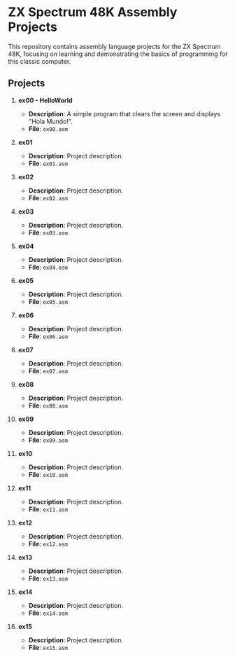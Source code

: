 # ZX Spectrum 48K Assembly Projects

This repository contains assembly language projects for the ZX Spectrum 48K, focusing on learning and demonstrating the basics of programming for this classic computer.

## Projects

1. **ex00 - HelloWorld**
   - **Description**: A simple program that clears the screen and displays "Hola Mundo!".
   - **File**: `ex00.asm`

2. **ex01**
   - **Description**: Project description.
   - **File**: `ex01.asm`

3. **ex02**
   - **Description**: Project description.
   - **File**: `ex02.asm`

4. **ex03**
   - **Description**: Project description.
   - **File**: `ex03.asm`

5. **ex04**
   - **Description**: Project description.
   - **File**: `ex04.asm`

6. **ex05**
   - **Description**: Project description.
   - **File**: `ex05.asm`

7. **ex06**
   - **Description**: Project description.
   - **File**: `ex06.asm`

8. **ex07**
   - **Description**: Project description.
   - **File**: `ex07.asm`

9. **ex08**
   - **Description**: Project description.
   - **File**: `ex08.asm`

10. **ex09**
    - **Description**: Project description.
    - **File**: `ex09.asm`

11. **ex10**
    - **Description**: Project description.
    - **File**: `ex10.asm`

12. **ex11**
    - **Description**: Project description.
    - **File**: `ex11.asm`

13. **ex12**
    - **Description**: Project description.
    - **File**: `ex12.asm`

14. **ex13**
    - **Description**: Project description.
    - **File**: `ex13.asm`

15. **ex14**
    - **Description**: Project description.
    - **File**: `ex14.asm`

16. **ex15**
    - **Description**: Project description.
    - **File**: `ex15.asm`
